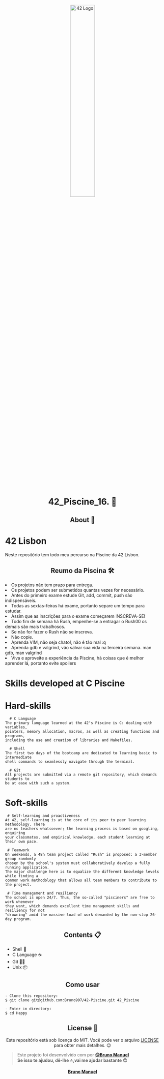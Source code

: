 <p align="center">
      <img src="https://www.42lisboa.com/wp-content/themes/42lisboa/images/logo_footer_en.svg" width="40%" alt="42 Logo"/>
</p>

<h1 align="center"> 42_Piscine_16. 🥳</h1>

<h2 align="center">About 📖</h2>


# 42 Lisbon
Neste repositório tem todo meu percurso na Piscine da 42 Lisbon.


<h2 align="center">Reumo da Piscina 🛠️</h2>

 <li>Os projetos não tem prazo para entrega. </li>
 <li>Os projetos podem ser submetidos quantas vezes for necessário. </li>
 <li>Antes do primeiro exame estude  Git, add, commit, push são indispensáveis. </li>
 <li>Todas as sextas-feiras há exame, portanto separe um tempo para estudar. </li>
 <li>Assim que as inscrições para o exame começarem INSCREVA-SE! </li>
 <li>Todo fim de semana há Rush, empenhe-se a entragar o Rush00 os demais são mais trabalhosos. </li>
 <li>Se não for fazer o Rush não se inscreva. </li>
 <li>Não copie. </li>
 <li>Aprenda VIM, não seja chato!, não é tão mal :q </li>
 <li>Aprenda gdb e valgrind, vão salvar sua vida na terceira semana. man gdb, man valgrind </li>
 <li>Viva e aproveite a experiência da Piscine, há coisas que é melhor aprender lá, portanto evite spoilers</li>

# Skills developed at C Piscine
 # Hard-skills

      # C Language
	The primary language learned at the 42's Piscine is C: dealing with variables,
	pointers, memory allocation, macros, as well as creating functions and programs,
	including the use and creation of libraries and Makefiles.

      # Shell
	The first two days of the bootcamp are dedicated to learning basic to intermediate
	shell commands to seamlessly navigate through the terminal.

      # Git
	All projects are submitted via a remote git repository, which demands students to
	be at ease with such a system.

# Soft-skills

	 # Self-learning and proactiveness
	At 42, self-learning is at the core of its peer to peer learning methodology. There
	are no teachers whatsoever; the learning process is based on googling, enquiring
	your classmates, and empirical knowledge, each student learning at their own pace.

	 # Teamwork
	On weekends, a 48h team project called "Rush" is proposed: a 3-member group randomly
	chosen by the school's system must collaboratively develop a fully running application.
	The major challenge here is to equalize the different knowledge levels while finding a
	common work methodology that allows all team members to contribute to the project.

	 # Time management and resiliency
	The school is open 24/7. Thus, the so-called "pisciners" are free to work whenever
	they want, which demands excellent time management skills and resiliency for not
	"drowning" amid the massive load of work demanded by the non-stop 26-day program.

<h2 align="center"> Contents 📋</h2>

- Shell 🚀
- C Language ☕
- Git  👨‍🍳
- Unix 📦



<h2 align="center">Como usar </h2>

   ```
   - Clone this repository:
   $ git clone git@github.com:Bruno997/42-Piscine.git 42_Piscine

   - Enter in directory:
   $ cd Happy
   ```

<h2 align="center">License 📝</h2>

<p align="center">
  Este repositório está sob licença do MIT. Você pode ver o arquivo <a href="https://github.com/Bruno997/Happy">LICENSE</a> para obter mais detalhes. 😉
</p>

>Este projeto foi desenvolvido com por **[@Bruno Manuel](https://www.linkedin.com/in/bruno-manuel-315743193/)** <br> 
   <strong>Se isso te ajudou, dê-lhe ⭐,vai me ajudar bastante<strong> 😉
  
   <div align="center">
<a href="https://www.linkedin.com/in/bruno-manuel-315743193/">Bruno Manuel</a>

   </div>
